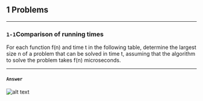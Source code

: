 ## 1 Problems

***
### `1-1`Comparison of running times
For each function f(n) and time t in the following table, determine the largest size n of a problem that can be solved in time t, assuming that the algorithm to solve the problem takes f(n) microseconds.
***
#### `Answer`
![alt text](https://github.com/[hsynkmk]/[Introduction-to-Algorithms-Solutions]/blob/[main]/Problems.png?raw=true)
